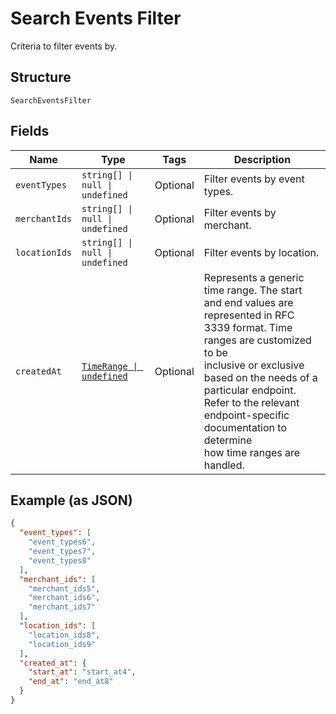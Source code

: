 
# Search Events Filter

Criteria to filter events by.

## Structure

`SearchEventsFilter`

## Fields

| Name | Type | Tags | Description |
|  --- | --- | --- | --- |
| `eventTypes` | `string[] \| null \| undefined` | Optional | Filter events by event types. |
| `merchantIds` | `string[] \| null \| undefined` | Optional | Filter events by merchant. |
| `locationIds` | `string[] \| null \| undefined` | Optional | Filter events by location. |
| `createdAt` | [`TimeRange \| undefined`](../../doc/models/time-range.md) | Optional | Represents a generic time range. The start and end values are<br>represented in RFC 3339 format. Time ranges are customized to be<br>inclusive or exclusive based on the needs of a particular endpoint.<br>Refer to the relevant endpoint-specific documentation to determine<br>how time ranges are handled. |

## Example (as JSON)

```json
{
  "event_types": [
    "event_types6",
    "event_types7",
    "event_types8"
  ],
  "merchant_ids": [
    "merchant_ids5",
    "merchant_ids6",
    "merchant_ids7"
  ],
  "location_ids": [
    "location_ids8",
    "location_ids9"
  ],
  "created_at": {
    "start_at": "start_at4",
    "end_at": "end_at8"
  }
}
```

